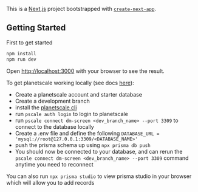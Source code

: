 This is a [Next.js](https://nextjs.org/) project bootstrapped with [`create-next-app`](https://github.com/vercel/next.js/tree/canary/packages/create-next-app).

## Getting Started

First to get started


```bash
npm install
npm run dev
```

Open [http://localhost:3000](http://localhost:3000) with your browser to see the result.

To get planetscale working locally (see docs [here](https://planetscale.com/docs/tutorials/prisma-quickstart)):
- Create a planetscale account and starter database
- Create a development branch
- install the [planetscale cli](https://github.com/planetscale/cli#installation)
- run `pscale auth login` to login to planetscale
- run `pscale connect dm-screen <dev_branch_name> --port 3309` to connect to the database locally
- Create a .env file and define the following `DATABASE_URL = 'mysql://root@127.0.0.1:3309/<DATABASE_NAME>'`
- push the prisma schema up using `npx prisma db push`
- You should now be connected to your database, and can rerun the `pscale connect dm-screen <dev_branch_name> --port 3309` command anytime you need to reconnect

You can also run `npx prisma studio` to view prisma studio in your browser which will allow you to add records

